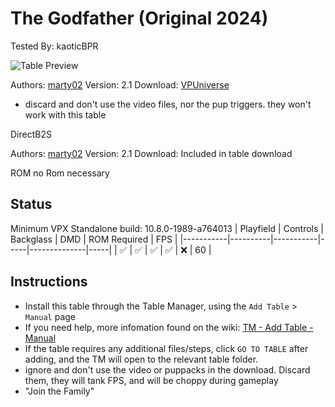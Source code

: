 # The Godfather (Original 2024)
Tested By: kaoticBPR    

![Table Preview](../../images/vpx-godfather.png)

Authors: [marty02](https://vpuniverse.com/profile/16531-marty02/)
Version: 2.1
Download: [VPUniverse](https://vpuniverse.com/files/file/19352-godfather/)
* discard and don't use the video files, nor the pup triggers. they won't work with this table

DirectB2S

Authors: [marty02](https://vpuniverse.com/profile/16531-marty02/)
Version: 2.1
Download: Included in table download

ROM no Rom necessary

## Status 

Minimum VPX Standalone build: 10.8.0-1989-a764013
| Playfield | Controls | Backglass | DMD | ROM Required | FPS | 
|-----------|----------|-----------|-----|--------------|-----|
| :white_check_mark: | :white_check_mark: | :white_check_mark: | :white_check_mark: | :x: | 60 |

## Instructions

- Install this table through the Table Manager, using the `Add Table` > `Manual` page
- If you need help, more infomation found on the wiki: [TM - Add Table - Manual](https://github.com/LegendsUnchained/vpx-standalone-alp4k/wiki/%5B04%5D-%F0%9F%A7%A1-TM-%E2%80%90-Other-Features#add-table---manual)
- If the table requires any additional files/steps, click `GO TO TABLE` after adding, and the TM will open to the relevant table folder.
- ignore and don't use the video or puppacks in the download. Discard them, they will tank FPS, and will be choppy during gameplay
- "Join the Family"

